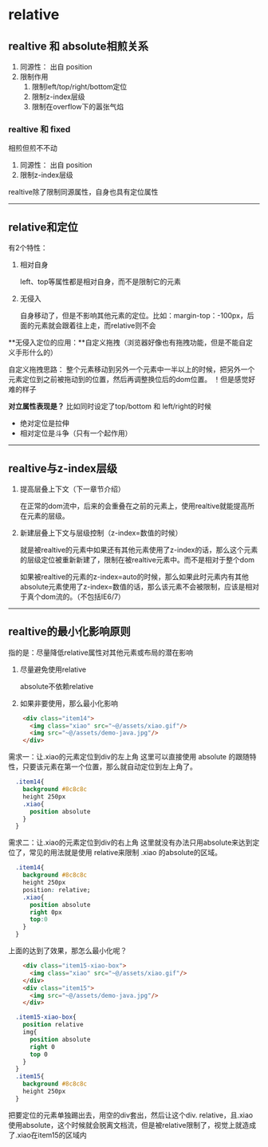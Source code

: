 # relative

## realtive 和 absolute相煎关系

1. 同源性： 出自 position
2. 限制作用
    1. 限制left/top/right/bottom定位
    2. 限制z-index层级
    3. 限制在overflow下的嚣张气焰
    
### realtive 和 fixed
相煎但煎不不动

1. 同源性： 出自 position
2. 限制z-index层级

realtive除了限制同源属性，自身也具有定位属性

----

## relative和定位
有2个特性：

1. 相对自身
    
    left、top等属性都是相对自身，而不是限制它的元素
2. 无侵入
    
    自身移动了，但是不影响其他元素的定位。比如：margin-top：-100px，后面的元素就会跟着往上走，而relative则不会
    
**无侵入定位的应用：**自定义拖拽（浏览器好像也有拖拽功能，但是不能自定义手形什么的）

自定义拖拽思路： 整个元素移动到另外一个元素中一半以上的时候，把另外一个元素定位到之前被拖动到的位置，然后再调整换位后的dom位置。 ！但是感觉好难的样子

**对立属性表现是？**
比如同时设定了top/bottom 和 left/right的时候

- 绝对定位是拉伸
- 相对定位是斗争（只有一个起作用）

----

## realtive与z-index层级

1. 提高层叠上下文（下一章节介绍）
    
    在正常的dom流中，后来的会重叠在之前的元素上，使用realtive就能提高所在元素的层级。
    
2. 新建层叠上下文与层级控制（z-index=数值的时候）

    就是被realtive的元素中如果还有其他元素使用了z-index的话，那么这个元素的层级定位被重新新建了，限制在被realtive元素中。而不是相对于整个dom
    
    如果被realtive的元素的z-index=auto的时候，那么如果此时元素内有其他absolute元素使用了z-index=数值的话，那么该元素不会被限制，应该是相对于真个dom流的。（不包括IE6/7）

                
----

## realtive的最小化影响原则

指的是：尽量降低relative属性对其他元素或布局的潜在影响

1. 尽量避免使用relative
    
    absolute不依赖relative
2. 如果非要使用，那么最小化影响

```html
    <div class="item14">
      <img class="xiao" src="~@/assets/xiao.gif"/>
      <img src="~@/assets/demo-java.jpg"/>
    </div>
```
需求一：让.xiao的元素定位到div的左上角
这里可以直接使用 absolute 的跟随特性，只要该元素在第一个位置，那么就自动定位到左上角了。
```css
  .item14{
    background #8c8c8c
    height 250px
    .xiao{
      position absolute
    }
  }
```
需求二：让.xiao的元素定位到div的右上角
这里就没有办法只用absolute来达到定位了，常见的用法就是使用 relative来限制 .xiao 的absolute的区域。
```css
  .item14{
    background #8c8c8c
    height 250px
    position: relative;
    .xiao{
      position absolute
      right 0px
      top:0
    }
  }
```

上面的达到了效果，那怎么最小化呢？
```html
    <div class="item15-xiao-box">
      <img class="xiao" src="~@/assets/xiao.gif"/>
    </div>
    <div class="item15">
      <img src="~@/assets/demo-java.jpg"/>
    </div>
```
```css
  .item15-xiao-box{
    position relative
    img{
      position absolute
      right 0
      top 0
    }
  }
  .item15{
    background #8c8c8c
    height 250px
  }
```

把要定位的元素单独踢出去，用空的div套出，然后让这个div. relative，且.xiao 使用absolute，这个时候就会脱离文档流，但是被relative限制了，视觉上就造成了.xiao在item15的区域内
    